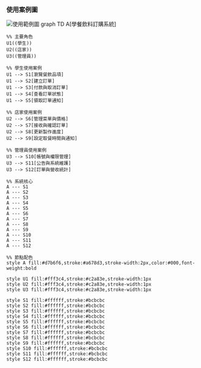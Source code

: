 
### 使用案例圖
![使用範例圖]()
graph TD
    A[學餐飲料訂購系統]

    %% 主要角色
    U1((學生))
    U2((店家))
    U3((管理員))

    %% 學生使用案例
    U1 --> S1[瀏覽餐飲品項]
    U1 --> S2[建立訂單]
    U1 --> S3[付款與取消訂單]
    U1 --> S4[查看訂單狀態]
    U1 --> S5[領取訂單通知]

    %% 店家使用案例
    U2 --> S6[管理菜單與價格]
    U2 --> S7[接收與確認訂單]
    U2 --> S8[更新製作進度]
    U2 --> S9[設定取餐時間與通知]

    %% 管理員使用案例
    U3 --> S10[帳號與權限管理]
    U3 --> S11[公告與系統維護]
    U3 --> S12[訂單與營收統計]

    %% 系統核心
    A --- S1
    A --- S2
    A --- S3
    A --- S4
    A --- S5
    A --- S6
    A --- S7
    A --- S8
    A --- S9
    A --- S10
    A --- S11
    A --- S12

    %% 節點配色
    style A fill:#d7b6f6,stroke:#a678d3,stroke-width:2px,color:#000,font-weight:bold

    style U1 fill:#fff3c4,stroke:#c2a83e,stroke-width:1px
    style U2 fill:#fff3c4,stroke:#c2a83e,stroke-width:1px
    style U3 fill:#fff3c4,stroke:#c2a83e,stroke-width:1px

    style S1 fill:#ffffff,stroke:#bcbcbc
    style S2 fill:#ffffff,stroke:#bcbcbc
    style S3 fill:#ffffff,stroke:#bcbcbc
    style S4 fill:#ffffff,stroke:#bcbcbc
    style S5 fill:#ffffff,stroke:#bcbcbc
    style S6 fill:#ffffff,stroke:#bcbcbc
    style S7 fill:#ffffff,stroke:#bcbcbc
    style S8 fill:#ffffff,stroke:#bcbcbc
    style S9 fill:#ffffff,stroke:#bcbcbc
    style S10 fill:#ffffff,stroke:#bcbcbc
    style S11 fill:#ffffff,stroke:#bcbcbc
    style S12 fill:#ffffff,stroke:#bcbcbc
